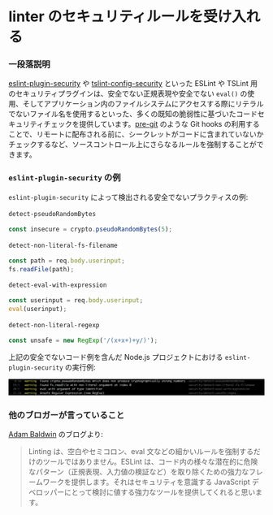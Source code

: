 # linter のセキュリティルールを受け入れる

### 一段落説明

[eslint-plugin-security](https://github.com/nodesecurity/eslint-plugin-security) や [tslint-config-security](https://www.npmjs.com/package/tslint-config-security) といった ESLint や TSLint 用のセキュリティプラグインは、安全でない正規表現や安全でない `eval()` の使用、そしてアプリケーション内のファイルシステムにアクセスする際にリテラルでないファイル名を使用するといった、多くの既知の脆弱性に基づいたコードセキュリティチェックを提供しています。[pre-git](https://github.com/bahmutov/pre-git) のような Git hooks の利用することで、リモートに配布される前に、シークレットがコードに含まれていないかチェックするなど、ソースコントロール上にさらなるルールを強制することができます。

### `eslint-plugin-security` の例

`eslint-plugin-security` によって検出される安全でないプラクティスの例:

`detect-pseudoRandomBytes`

```javascript
const insecure = crypto.pseudoRandomBytes(5);
```

`detect-non-literal-fs-filename`

```javascript
const path = req.body.userinput;
fs.readFile(path);
```

`detect-eval-with-expression`

```javascript
const userinput = req.body.userinput;
eval(userinput);
```

`detect-non-literal-regexp`

```javascript
const unsafe = new RegExp('/(x+x+)+y/)');
```

上記の安全でないコード例を含んだ Node.js プロジェクトにおける `eslint-plugin-security` の実行例:

![nsp check example](/assets/images/eslint-plugin-security.png)

### 他のブロガーが言っていること

[Adam Baldwin](https://www.safaribooksonline.com/blog/2014/03/28/using-eslint-plugins-node-js-app-security/) のブログより:
> Linting は、空白やセミコロン、eval 文などの細かいルールを強制するだけのツールではありません。ESLint は、コード内の様々な潜在的に危険なパターン（正規表現、入力値の検証など）を取り除くための強力なフレームワークを提供します。それはセキュリティを意識する JavaScript デベロッパーにとって検討に値する強力なツールを提供してくれると思います。

